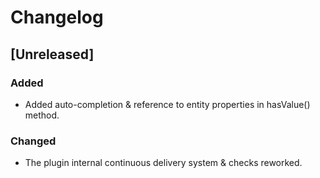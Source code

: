 # Changelog

## [Unreleased]

### Added
- Added auto-completion & reference to entity properties in hasValue() method.

### Changed
- The plugin internal continuous delivery system & checks reworked.
